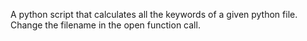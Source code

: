 A python script that calculates all the keywords of a given python file.
Change the filename in the open function call.
